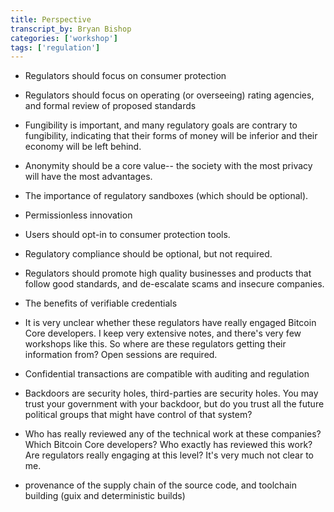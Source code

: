 ```yaml
---
title: Perspective
transcript_by: Bryan Bishop
categories: ['workshop']
tags: ['regulation']
---
```


* Regulators should focus on consumer protection

* Regulators should focus on operating (or overseeing) rating agencies, and formal review of proposed standards

* Fungibility is important, and many regulatory goals are contrary to fungibility, indicating that their forms of money will be inferior and their economy will be left behind.

* Anonymity should be a core value-- the society with the most privacy will have the most advantages.

* The importance of regulatory sandboxes (which should be optional).

* Permissionless innovation

* Users should opt-in to consumer protection tools.

* Regulatory compliance should be optional, but not required.

* Regulators should promote high quality businesses and products that follow good standards, and de-escalate scams and insecure companies.

* The benefits of verifiable credentials

* It is very unclear whether these regulators have really engaged Bitcoin Core developers. I keep very extensive notes, and there's very few workshops like this. So where are these regulators getting their information from? Open sessions are required.

* Confidential transactions are compatible with auditing and regulation

* Backdoors are security holes, third-parties are security holes. You may trust your government with your backdoor, but do you trust all the future political groups that might have control of that system?

* Who has really reviewed any of the technical work at these companies? Which Bitcoin Core developers? Who exactly has reviewed this work? Are regulators really engaging at this level? It's very much not clear to me.

* provenance of the supply chain of the source code, and toolchain building (guix and deterministic builds)




